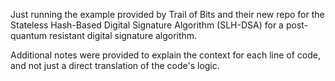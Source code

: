 Just running the example provided by Trail of Bits and their new repo for the Stateless Hash-Based Digital Signature Algorithm (SLH-DSA) for a post-quantum resistant digital signature algorithm.

Additional notes were provided to explain the context for each line of code, and not just a direct translation of the code's logic.
